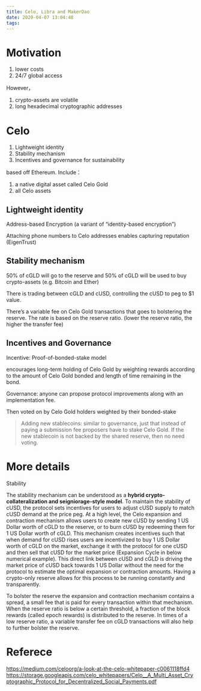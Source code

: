 ```yaml
---
title: Celo, Libra and MakerDao
date: 2020-04-07 13:04:48
tags:
---
```


# Motivation 

1. lower costs 
1. 24/7 global access

However，

1. crypto-assets are volatile
1. long hexadecimal cryptographic addresses

# Celo

1. Lightweight identity
1. Stability mechanism
1. Incentives and governance for sustainability

based off Ethereum. Include：

1. a native digital asset called Celo Gold
1. all Celo assets 

## Lightweight identity

Address-based Encryption (a variant of “identity-based encryption”)

Attaching phone numbers to Celo addresses enables capturing reputation (EigenTrust)

## Stability mechanism

50% of cGLD will go to the reserve and 50% of cGLD will be used to buy crypto-assets (e.g. Bitcoin and Ether)

There is trading between cGLD and cUSD, controlling the cUSD to peg to $1 value. 

There’s a variable fee on Celo Gold transactions that goes to bolstering the reserve. The rate is based on the reserve ratio. (lower the reserve ratio, the higher the transfer fee)

## Incentives and Governance

Incentive: Proof-of-bonded-stake model

encourages long-term holding of Celo Gold by weighting rewards according to the amount of Celo Gold bonded and length of time remaining in the bond.

Governance: anyone can propose protocol improvements along with an implementation fee.

Then voted on by Celo Gold holders weighted by their bonded-stake

> Adding new stablecoins: similar to governance, just that instead of paying a submission fee proposers have to stake Celo Gold. 
> If the new stablecoin is not backed by the shared reserve, then no need voting. 

# More details

Stability

The stability mechanism can be understood as a __hybrid crypto-collateralization and seigniorage-style model__. To maintain the stability of cUSD, the protocol sets incentives for users to adjust cUSD supply to match cUSD demand at the price peg. At a high level, the Celo expansion and contraction mechanism allows users to create new cUSD by sending 1 US Dollar worth of cGLD to the reserve, or to burn cUSD by redeeming them for 1 US Dollar worth of cGLD. This mechanism creates incentives such that when demand for cUSD rises users are incentivized to buy 1 US Dollar worth of cGLD on the market, exchange it with the protocol for one cUSD and then sell that cUSD for the market price (Expansion Cycle in below numerical example). This direct link between cUSD and cGLD is driving the market price of cUSD back towards 1 US Dollar without the need for the protocol to estimate the optimal expansion or contraction amounts. Having a crypto-only reserve allows for this process to be running constantly and transparently.

To bolster the reserve the expansion and contraction mechanism contains a spread, a small fee that is paid for every transaction within that mechanism. When the reserve ratio is below a certain threshold, a fraction of the block rewards (called epoch rewards) is distributed to the reserve. In times of a low reserve ratio, a variable transfer fee on cGLD transactions will also help to further bolster the reserve.

# Referece

https://medium.com/celoorg/a-look-at-the-celo-whitepaper-c0061118ffd4
https://storage.googleapis.com/celo_whitepapers/Celo__A_Multi_Asset_Cryptographic_Protocol_for_Decentralized_Social_Payments.pdf
